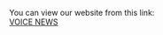 You can view our website from this link:\
[VOICE NEWS](https://omar-ayman-gaber.github.io/News-website-Project/Home/HTML/home.html)
